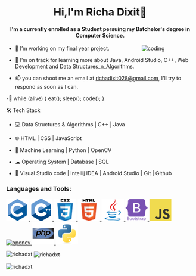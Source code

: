 ### 
<h1 align="center">Hi,I'm Richa Dixit👋</h1>
<h4 align="center">I'm a currently enrolled as a Student persuing my Batchelor's degree in Computer Science.</h4>
<img align="right" alt="coding" width="140" src="https://c.tenor.com/AlUkiGkR2j8AAAAC/new-game-ahagon-umiko-programming.gif">

- 🔭 I’m working on my final year project.

- 🌱 I’m on track for learning more about Java, Android Studio, C++, Web Development and Data Structures_n_Algorithms. 

- 📫 you can shoot me an email at richadixit028@gmail.com, I'll try to respond as soon as I can.

-🤔 while (alive) {
             eat();
             sleep();
             code();
    }

🛠 Tech Stack
- 💻   Data Structures & Algorithms | C++ | Java

- 🌐   HTML | CSS | JavaScript

- 🐍   Machine Learning | Python | OpenCV

- ☁    Operating System | Database | SQL

- 🔧   Visual Studio code | Intellij IDEA | Android Studio | Git | Github


<h3 align="left">Languages and Tools:</h3>
<p align="left"><a href="https://www.cprogramming.com/" target="_blank" rel="noreferrer"> <img src="https://raw.githubusercontent.com/devicons/devicon/master/icons/c/c-original.svg" alt="c" width="60" height="60"/> </a> <a href="https://www.w3schools.com/cpp/" target="_blank" rel="noreferrer"> <img src="https://raw.githubusercontent.com/devicons/devicon/master/icons/cplusplus/cplusplus-original.svg" alt="cplusplus" width="60" height="60"/> </a> <a href="https://www.w3schools.com/css/" target="_blank" rel="noreferrer"> <img src="https://raw.githubusercontent.com/devicons/devicon/master/icons/css3/css3-original-wordmark.svg" alt="css3" width="60" height="60"/> </a> <a href="https://www.w3.org/html/" target="_blank" rel="noreferrer"> <img src="https://raw.githubusercontent.com/devicons/devicon/master/icons/html5/html5-original-wordmark.svg" alt="html5" width="60" height="60"/> </a> <a href="https://www.java.com" target="_blank" rel="noreferrer"> <img src="https://raw.githubusercontent.com/devicons/devicon/master/icons/java/java-original.svg" alt="java" width="60" height="60"/> </a><a href="https://getbootstrap.com" target="_blank" rel="noreferrer"> <img src="https://raw.githubusercontent.com/devicons/devicon/master/icons/bootstrap/bootstrap-plain-wordmark.svg" alt="bootstrap" width="60" height="60"/> </a> <a href="https://developer.mozilla.org/en-US/docs/Web/JavaScript" target="_blank" rel="noreferrer"> <img src="https://raw.githubusercontent.com/devicons/devicon/master/icons/javascript/javascript-original.svg" alt="javascript" width="60" height="60"/> </a> <a href="https://opencv.org/" target="_blank" rel="noreferrer"> <img src="https://www.vectorlogo.zone/logos/opencv/opencv-icon.svg" alt="opencv" width="60" height="60"/> </a> <a href="https://www.php.net" target="_blank" rel="noreferrer"> <img src="https://raw.githubusercontent.com/devicons/devicon/master/icons/php/php-original.svg" alt="php" width="60" height="60"/> </a> <a href="https://www.python.org" target="_blank" rel="noreferrer"> <img src="https://raw.githubusercontent.com/devicons/devicon/master/icons/python/python-original.svg" alt="python" width="60" height="60"/> </a> </p>

<p><img align="left" src="https://github-readme-stats.vercel.app/api/top-langs?username=richadxt&show_icons=true&locale=en&layout=compact" alt="richadxt" /></p>


<p>&nbsp;<img align="center" src="https://github-readme-stats.vercel.app/api?username=richadxt&show_icons=true&locale=en" alt="richadxt" /></p>

<p><img align="center" src="https://github-readme-streak-stats.herokuapp.com/?user=richadxt&" alt="richadxt" /></p>
